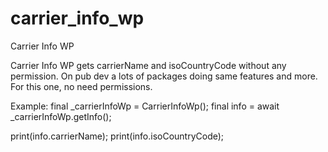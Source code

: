 # carrier_info_wp

Carrier Info WP 

Carrier Info WP gets carrierName and isoCountryCode without any permission. 
On pub dev a lots of packages doing same features and more. For this one, no need permissions.


Example: 
final _carrierInfoWp = CarrierInfoWp();
final info = await _carrierInfoWp.getInfo();

print(info.carrierName);
print(info.isoCountryCode);